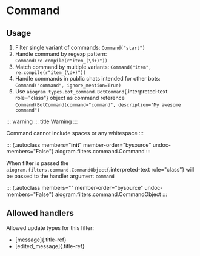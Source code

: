 # Command

## Usage

1.  Filter single variant of commands: `Command("start")`
2.  Handle command by regexp pattern:
    `Command(re.compile(r"item_(\d+)"))`
3.  Match command by multiple variants:
    `Command("item", re.compile(r"item_(\d+)"))`
4.  Handle commands in public chats intended for other bots:
    `Command("command", ignore_mention=True)`
5.  Use `aiogram.types.bot_command.BotCommand`{.interpreted-text
    role="class"} object as command reference
    `Command(BotCommand(command="command", description="My awesome command")`

::: warning
::: title
Warning
:::

Command cannot include spaces or any whitespace
:::

::: {.autoclass members="__init__" member-order="bysource" undoc-members="False"}
aiogram.filters.command.Command
:::

When filter is passed the
`aiogram.filters.command.CommandObject`{.interpreted-text role="class"}
will be passed to the handler argument `command`

::: {.autoclass members="" member-order="bysource" undoc-members="False"}
aiogram.filters.command.CommandObject
:::

## Allowed handlers

Allowed update types for this filter:

-   [message]{.title-ref}
-   [edited_message]{.title-ref}
